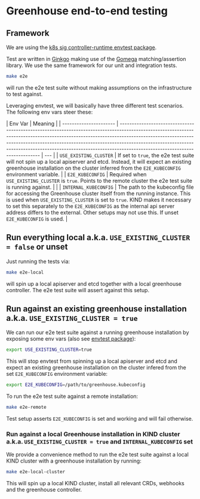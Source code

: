 # Greenhouse end-to-end testing

## Framework

We are using the [k8s sig controller-runtime envtest package](https://pkg.go.dev/sigs.k8s.io/controller-runtime/pkg/envtest).

Test are written in [Ginkgo](https://onsi.github.io/ginkgo/) making use of the [Gomega](https://onsi.github.io/gomega/) matching/assertion library. We use the same framework for our unit and integration tests.

```bash
make e2e
```

will run the e2e test suite without making assumptions on the infrastructure to test against.

Leveraging envtest, we will basically have three different test scenarios. The following env vars steer these:

| Env Var                | Meaning                                                                                                                                                                                                                                                                                                                                                               |
| ---------------------- | --------------------------------------------------------------------------------------------------------------------------------------------------------------------------------------------------------------------------------------------------------------------------------------------------------------------------------------------------------------------- | --- |
| `USE_EXISTING_CLUSTER` | If set to `true`, the e2e test suite will not spin up a local apiserver and etcd. Instead, it will expect an existing greenhouse installation on the cluster inferred from the `E2E_KUBECONFIG` environment variable.                                                                                                                                                 |
| `E2E_KUBECONFIG`       | Required when `USE_EXISTING_CLUSTER` is `true`. Points to the remote cluster the e2e test suite is running against.                                                                                                                                                                                                                                                   |     |
| `INTERNAL_KUBECONFIG`  | The path to the kubeconfig file for accessing the Greenhouse cluster itself from the running instance. This is used when `USE_EXISTING_CLUSTER` is set to `true`. KIND makes it necessary to set this separately to the `E2E_KUBECONFIG` as the internal api server address differs to the external. Other setups may not use this. If unset `E2E_KUBECONFIG` is used. |

## Run everything local a.k.a. `USE_EXISTING_CLUSTER = false` or unset

Just running the tests via:

```bash
make e2e-local
```

will spin up a local apiserver and etcd together with a local greenhouse controller. The e2e test suite will assert against this setup.

## Run against an existing greenhouse installation a.k.a. `USE_EXISTING_CLUSTER = true`

We can run our e2e test suite against a running greenhouse installation by exposing some env vars (also see [envtest package](https://pkg.go.dev/sigs.k8s.io/controller-runtime/pkg/envtest#pkg-constants)):

```bash
export USE_EXISTING_CLUSTER=true
```

This will stop envtest from spinning up a local apiserver and etcd and expect an existing greenhouse installation on the cluster infered from the set `E2E_KUBECONFIG` environment variable:

```bash
export E2E_KUBECONFIG=/path/to/greenhouse.kubeconfig
```

To run the e2e test suite against a remote installation:

```bash
make e2e-remote
```

Test setup asserts `E2E_KUBECONFIG` is set and working and will fail otherwise.

### Run against a local Greenhouse installation in KIND cluster a.k.a. `USE_EXISTING_CLUSTER = true` and `INTERNAL_KUBECONFIG` set

We provide a convenience method to run the e2e test suite against a local KIND cluster with a greenhouse installation by running:

```bash
make e2e-local-cluster
```

This will spin up a local KIND cluster, install all relevant CRDs, webhooks and the greenhouse controller.

